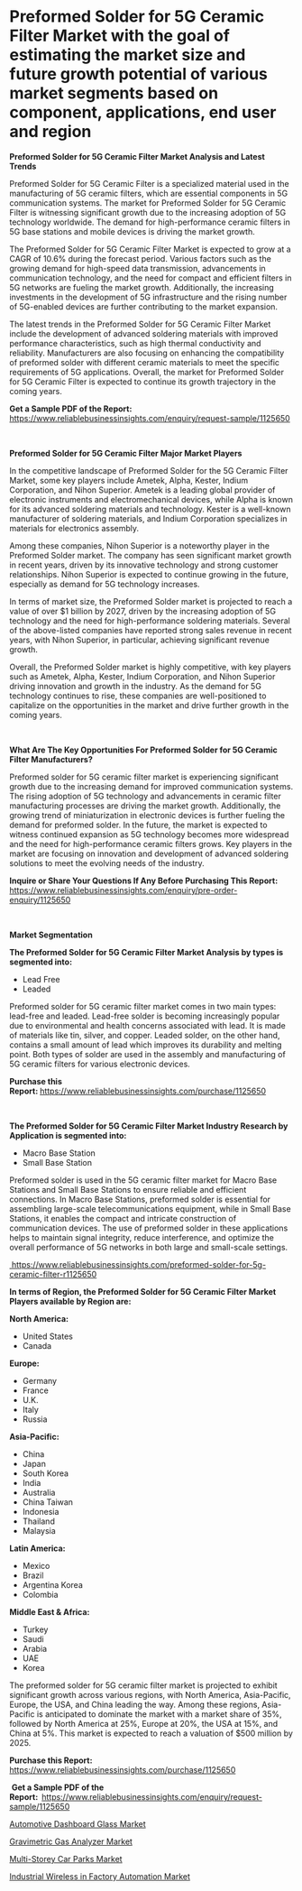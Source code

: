 <p><h1>Preformed Solder for 5G Ceramic Filter Market with the goal of estimating the market size and future growth potential of various market segments based on component, applications, end user and region</h1></p><p><strong>Preformed Solder for 5G Ceramic Filter Market Analysis and Latest Trends</strong></p>
<p><p>Preformed Solder for 5G Ceramic Filter is a specialized material used in the manufacturing of 5G ceramic filters, which are essential components in 5G communication systems. The market for Preformed Solder for 5G Ceramic Filter is witnessing significant growth due to the increasing adoption of 5G technology worldwide. The demand for high-performance ceramic filters in 5G base stations and mobile devices is driving the market growth.</p><p>The Preformed Solder for 5G Ceramic Filter Market is expected to grow at a CAGR of 10.6% during the forecast period. Various factors such as the growing demand for high-speed data transmission, advancements in communication technology, and the need for compact and efficient filters in 5G networks are fueling the market growth. Additionally, the increasing investments in the development of 5G infrastructure and the rising number of 5G-enabled devices are further contributing to the market expansion.</p><p>The latest trends in the Preformed Solder for 5G Ceramic Filter Market include the development of advanced soldering materials with improved performance characteristics, such as high thermal conductivity and reliability. Manufacturers are also focusing on enhancing the compatibility of preformed solder with different ceramic materials to meet the specific requirements of 5G applications. Overall, the market for Preformed Solder for 5G Ceramic Filter is expected to continue its growth trajectory in the coming years.</p></p>
<p><strong>Get a Sample PDF of the Report:&nbsp;</strong> <a href="https://www.reliablebusinessinsights.com/enquiry/request-sample/1125650">https://www.reliablebusinessinsights.com/enquiry/request-sample/1125650</a></p>
<p>&nbsp;</p>
<p><strong>Preformed Solder for 5G Ceramic Filter Major Market Players</strong></p>
<p><p>In the competitive landscape of Preformed Solder for the 5G Ceramic Filter Market, some key players include Ametek, Alpha, Kester, Indium Corporation, and Nihon Superior. Ametek is a leading global provider of electronic instruments and electromechanical devices, while Alpha is known for its advanced soldering materials and technology. Kester is a well-known manufacturer of soldering materials, and Indium Corporation specializes in materials for electronics assembly.</p><p>Among these companies, Nihon Superior is a noteworthy player in the Preformed Solder market. The company has seen significant market growth in recent years, driven by its innovative technology and strong customer relationships. Nihon Superior is expected to continue growing in the future, especially as demand for 5G technology increases.</p><p>In terms of market size, the Preformed Solder market is projected to reach a value of over $1 billion by 2027, driven by the increasing adoption of 5G technology and the need for high-performance soldering materials. Several of the above-listed companies have reported strong sales revenue in recent years, with Nihon Superior, in particular, achieving significant revenue growth.</p><p>Overall, the Preformed Solder market is highly competitive, with key players such as Ametek, Alpha, Kester, Indium Corporation, and Nihon Superior driving innovation and growth in the industry. As the demand for 5G technology continues to rise, these companies are well-positioned to capitalize on the opportunities in the market and drive further growth in the coming years.</p></p>
<p>&nbsp;</p>
<p><strong>What Are The Key Opportunities For Preformed Solder for 5G Ceramic Filter Manufacturers?</strong></p>
<p><p>Preformed solder for 5G ceramic filter market is experiencing significant growth due to the increasing demand for improved communication systems. The rising adoption of 5G technology and advancements in ceramic filter manufacturing processes are driving the market growth. Additionally, the growing trend of miniaturization in electronic devices is further fueling the demand for preformed solder. In the future, the market is expected to witness continued expansion as 5G technology becomes more widespread and the need for high-performance ceramic filters grows. Key players in the market are focusing on innovation and development of advanced soldering solutions to meet the evolving needs of the industry.</p></p>
<p><strong>Inquire or Share Your Questions If Any Before Purchasing This Report:</strong> <a href="https://www.reliablebusinessinsights.com/enquiry/pre-order-enquiry/1125650">https://www.reliablebusinessinsights.com/enquiry/pre-order-enquiry/1125650</a></p>
<p>&nbsp;</p>
<p><strong>Market Segmentation</strong></p>
<p><strong>The Preformed Solder for 5G Ceramic Filter Market Analysis by types is segmented into:</strong></p>
<p><ul><li>Lead Free</li><li>Leaded</li></ul></p>
<p><p>Preformed solder for 5G ceramic filter market comes in two main types: lead-free and leaded. Lead-free solder is becoming increasingly popular due to environmental and health concerns associated with lead. It is made of materials like tin, silver, and copper. Leaded solder, on the other hand, contains a small amount of lead which improves its durability and melting point. Both types of solder are used in the assembly and manufacturing of 5G ceramic filters for various electronic devices.</p></p>
<p><strong>Purchase this Report:&nbsp;</strong><a href="https://www.reliablebusinessinsights.com/purchase/1125650">https://www.reliablebusinessinsights.com/purchase/1125650</a></p>
<p>&nbsp;</p>
<p><strong>The Preformed Solder for 5G Ceramic Filter Market Industry Research by Application is segmented into:</strong></p>
<p><ul><li>Macro Base Station</li><li>Small Base Station</li></ul></p>
<p><p>Preformed solder is used in the 5G ceramic filter market for Macro Base Stations and Small Base Stations to ensure reliable and efficient connections. In Macro Base Stations, preformed solder is essential for assembling large-scale telecommunications equipment, while in Small Base Stations, it enables the compact and intricate construction of communication devices. The use of preformed solder in these applications helps to maintain signal integrity, reduce interference, and optimize the overall performance of 5G networks in both large and small-scale settings.</p></p>
<p><a href="https://www.reliablebusinessinsights.com/preformed-solder-for-5g-ceramic-filter-r1125650">&nbsp;https://www.reliablebusinessinsights.com/preformed-solder-for-5g-ceramic-filter-r1125650</a></p>
<p><strong>In terms of Region, the Preformed Solder for 5G Ceramic Filter Market Players available by Region are:</strong></p>
<p>
    <p> <strong> North America: </strong>
        <ul>
            <li>United States</li>
            <li>Canada</li>
        </ul>
        </p> 
    <p> <strong> Europe: </strong>
        <ul>
            <li>Germany</li>
            <li>France</li>
            <li>U.K.</li>
            <li>Italy</li>
            <li>Russia</li>
        </ul>
        </p> 
    <p> <strong> Asia-Pacific: </strong>
        <ul>
            <li>China</li>
            <li>Japan</li>
            <li>South Korea</li>
            <li>India</li>
            <li>Australia</li>
            <li>China Taiwan</li>
            <li>Indonesia</li>
            <li>Thailand</li>
            <li>Malaysia</li>
        </ul>
        </p> 
    <p> <strong> Latin America: </strong>
        <ul>
            <li>Mexico</li>
            <li>Brazil</li>
            <li>Argentina Korea</li>
            <li>Colombia</li>
        </ul>
        </p> 
    <p> <strong> Middle East & Africa: </strong>
        <ul>
            <li>Turkey</li>
            <li>Saudi</li>
            <li>Arabia</li>
            <li>UAE</li>
            <li>Korea</li>
        </ul>
    </p>
    </p>
<p><p>The preformed solder for 5G ceramic filter market is projected to exhibit significant growth across various regions, with North America, Asia-Pacific, Europe, the USA, and China leading the way. Among these regions, Asia-Pacific is anticipated to dominate the market with a market share of 35%, followed by North America at 25%, Europe at 20%, the USA at 15%, and China at 5%. This market is expected to reach a valuation of $500 million by 2025.</p></p>
<p><strong>Purchase this Report: </strong><a href="https://www.reliablebusinessinsights.com/purchase/1125650">https://www.reliablebusinessinsights.com/purchase/1125650</a></p>
<p>&nbsp;<strong>Get a Sample PDF of the Report:&nbsp;&nbsp;</strong><a href="https://www.reliablebusinessinsights.com/enquiry/request-sample/1125650">https://www.reliablebusinessinsights.com/enquiry/request-sample/1125650</a></p>
<p><strong></strong></p>
<p><p><a href="https://medium.com/@sean.peake0978/strategic-insights-into-global-automotive-dashboard-glass-market-trends-2024-2031-covered-in-b6733795a193">Automotive Dashboard Glass Market</a></p><p><a href="https://github.com/nafiafirdania/Market-Research-Report-List-1/blob/main/gravimetric-gas-analyzer-market.md">Gravimetric Gas Analyzer Market</a></p><p><a href="https://medium.com/@kelleebernier1851/multi-storey-car-parks-market-share-and-new-trends-analysis-by-its-type-application-end-use-and-7994cab37c03">Multi-Storey Car Parks Market</a></p><p><a href="https://github.com/faisalayoob601/Market-Research-Report-List-1/blob/main/industrial-wireless-in-factory-automation-market.md">Industrial Wireless in Factory Automation Market</a></p></p>